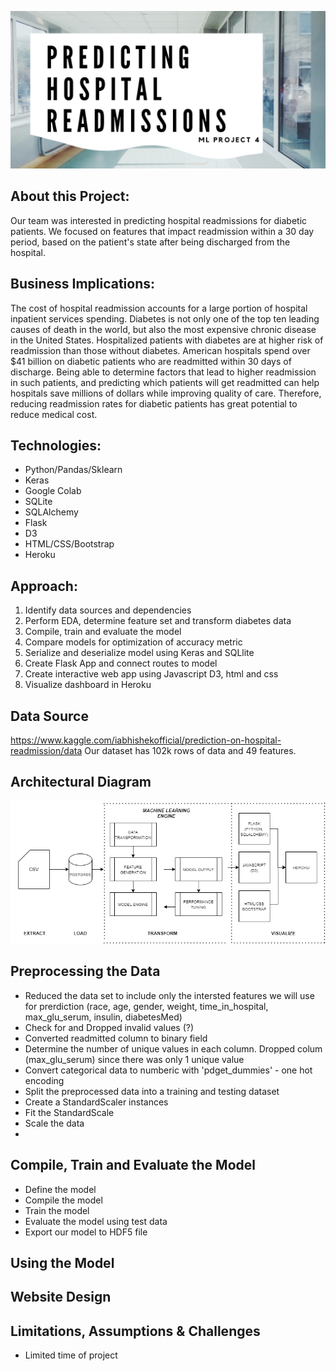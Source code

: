 ![header](static/images/github_header.png)

## About this Project:
Our team was interested in predicting hospital readmissions for diabetic patients. We focused on features that impact readmission within a 30 day period, based on the patient's state after being discharged from the hospital. 

## Business Implications: 
The cost of hospital readmission accounts for a large portion of hospital inpatient services spending. Diabetes is not only one of the top ten leading causes of death in the world, but also the most expensive chronic disease in the United States. Hospitalized patients with diabetes are at higher risk of readmission than those without diabetes. American hospitals spend over $41 billion on diabetic patients who are readmitted within 30 days of discharge. Being able to determine factors that lead to higher readmission in such patients, and predicting which patients will get readmitted can help hospitals save millions of dollars while improving quality of care. Therefore, reducing readmission rates for diabetic patients has great potential to reduce medical cost. 

## Technologies: 
- Python/Pandas/Sklearn
- Keras
- Google Colab
- SQLite
- SQLAlchemy
- Flask
- D3 
- HTML/CSS/Bootstrap
- Heroku 

## Approach: 
1. Identify data sources and dependencies
2. Perform EDA, determine feature set and transform diabetes data
3. Compile, train and evaluate the model
4. Compare models for optimization of accuracy metric
5. Serialize and deserialize model using Keras and SQLlite
6. Create Flask App and connect routes to model
7. Create interactive web app using Javascript D3, html and css
8. Visualize dashboard in Heroku

## Data Source
https://www.kaggle.com/iabhishekofficial/prediction-on-hospital-readmission/data 
Our dataset has 102k rows of data and 49 features. 

## Architectural Diagram
![header](static/images/ml_architecture.png)

## Preprocessing the Data
- Reduced the data set to include only the intersted features we will use for prerdiction (race, age, gender, weight, time_in_hospital, max_glu_serum, insulin, diabetesMed)
- Check for and Dropped invalid values (?)
- Converted readmitted column to binary field
- Determine the number of unique values in each column.  Dropped colum (max_glu_serum) since there was only 1 unique value
- Convert categorical data to numberic with 'pdget_dummies' - one hot encoding
- Split the preprocessed data into a training and testing dataset
- Create a StandardScaler instances
- Fit the StandardScale
- Scale the data
-
## Compile, Train and Evaluate the Model

- Define the model 
- Compile the model
- Train the model
- Evaluate the model using test data
- Export our model to HDF5 file

## Using the Model

## Website Design

## Limitations, Assumptions & Challenges
- Limited time of project




